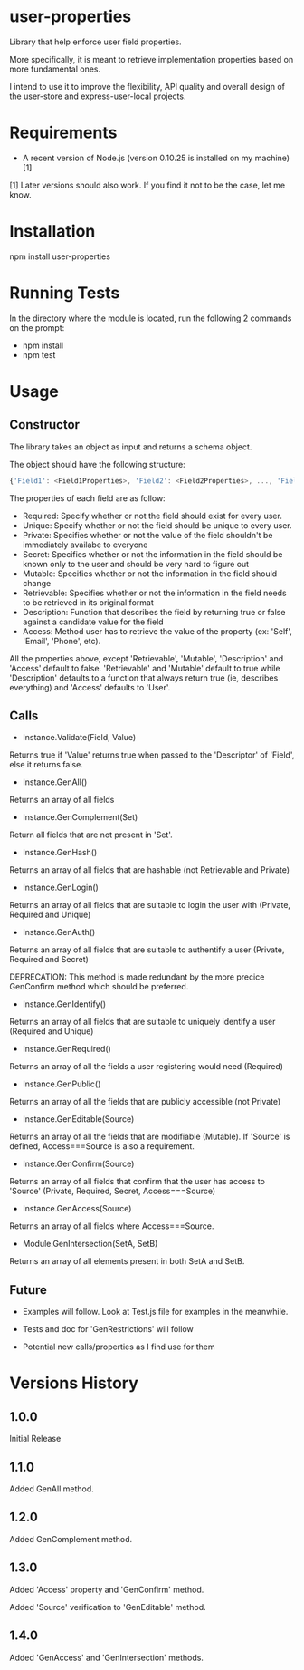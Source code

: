 user-properties
===============

Library that help enforce user field properties.

More specifically, it is meant to retrieve implementation properties based on more fundamental ones.

I intend to use it to improve the flexibility, API quality and overall design of the user-store and express-user-local projects.

Requirements
============

- A recent version of Node.js (version 0.10.25 is installed on my machine) [1]

[1] Later versions should also work. If you find it not to be the case, let me know.

Installation
============

npm install user-properties

Running Tests
=============

In the directory where the module is located, run the following 2 commands on the prompt:

- npm install
- npm test

Usage
=====

Constructor
-----------

The library takes an object as input and returns a schema object.

The object should have the following structure:

```javascript
{'Field1': <Field1Properties>, 'Field2': <Field2Properties>, ..., 'FieldN': <FieldnProperties>}
```
The properties of each field are as follow:

- Required: Specify whether or not the field should exist for every user.
- Unique: Specify whether or not the field should be unique to every user.
- Private: Specifies whether or not the value of the field shouldn't be immediately availabe to everyone
- Secret: Specifies whether or not the information in the field should be known only to the user and should be very hard to figure out
- Mutable: Specifies whether or not the information in the field should change
- Retrievable: Specifies whether or not the information in the field needs to be retrieved in its original format
- Description: Function that describes the field by returning true or false against a candidate value for the field
- Access: Method user has to retrieve the value of the property (ex: 'Self', 'Email', 'Phone', etc).

All the properties above, except 'Retrievable', 'Mutable', 'Description' and 'Access' default to false. 'Retrievable' and 'Mutable' default to true while 'Description' defaults to a function that always return true (ie, describes everything) and 'Access' defaults to 'User'.

Calls
-----

- Instance.Validate(Field, Value)

Returns true if 'Value' returns true when passed to the 'Descriptor' of 'Field', else it returns false.

- Instance.GenAll()

Returns an array of all fields

- Instance.GenComplement(Set)

Return all fields that are not present in 'Set'.

- Instance.GenHash()

Returns an array of all fields that are hashable (not Retrievable and Private)

- Instance.GenLogin()

Returns an array of all fields that are suitable to login the user with (Private, Required and Unique)

- Instance.GenAuth()

Returns an array of all fields that are suitable to authentify a user (Private, Required and Secret)

DEPRECATION: This method is made redundant by the more precice GenConfirm method which should be preferred. 

- Instance.GenIdentify()

Returns an array of all fields that are suitable to uniquely identify a user (Required and Unique)

- Instance.GenRequired()

Returns an array of all the fields a user registering would need (Required)

- Instance.GenPublic()

Returns an array of all the fields that are publicly accessible (not Private)

- Instance.GenEditable(Source)

Returns an array of all the fields that are modifiable (Mutable). If 'Source' is defined, Access===Source is also a requirement.

- Instance.GenConfirm(Source)

Returns an array of all fields that confirm that the user has access to 'Source' (Private, Required, Secret, Access===Source) 

- Instance.GenAccess(Source)

Returns an array of all fields where Access===Source.

- Module.GenIntersection(SetA, SetB)

Returns an array of all elements present in both SetA and SetB.

Future
------

- Examples will follow. Look at Test.js file for examples in the meanwhile.

- Tests and doc for 'GenRestrictions' will follow

- Potential new calls/properties as I find use for them

Versions History
================

1.0.0 
-----

Initial Release

1.1.0
-----

Added GenAll method.

1.2.0
-----

Added GenComplement method.

1.3.0
-----

Added 'Access' property and 'GenConfirm' method.

Added 'Source' verification to 'GenEditable' method.

1.4.0
-----

Added 'GenAccess' and 'GenIntersection' methods.
